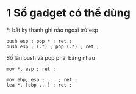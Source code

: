 # 1 Số gadget có thể dùng

*: bất kỳ thanh ghi nào ngoại trừ esp

```
push esp ; pop * ; ret ;
push esp ; (.*) ; pop (.*) ; ret ; 
```
Số lần push và pop phải bằng nhau 


```
mov *, esp ; ret ;
```
```
mov ebp, esp ; ... ; ret ; 
lea *, [ebp ...] ; ret ;
```
